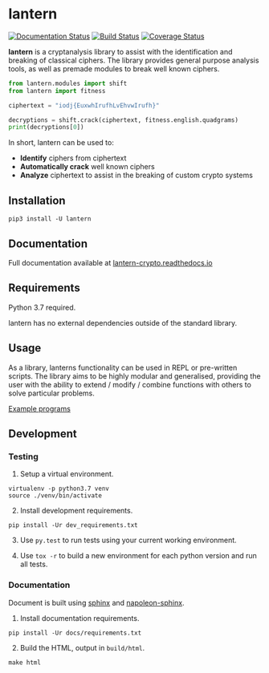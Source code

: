 # lantern

[![Documentation Status](https://readthedocs.org/projects/lantern-crypto/badge/?version=latest)](http://lantern-crypto.readthedocs.io/en/latest/?badge=latest)
[![Build Status](https://travis-ci.org/CameronLonsdale/lantern.svg?branch=master)](https://travis-ci.org/CameronLonsdale/lantern)
[![Coverage Status](https://coveralls.io/repos/github/CameronLonsdale/lantern/badge.svg?branch=master)](https://coveralls.io/github/CameronLonsdale/lantern?branch=master)

**lantern** is a cryptanalysis library to assist with the identification and breaking of classical ciphers. The library provides general purpose analysis tools, as well as premade modules to break well known ciphers.

```python
from lantern.modules import shift
from lantern import fitness

ciphertext = "iodj{EuxwhIrufhLvEhvwIrufh}"

decryptions = shift.crack(ciphertext, fitness.english.quadgrams)
print(decryptions[0])
```

In short, lantern can be used to:

+ **Identify** ciphers from ciphertext
+ **Automatically crack** well known ciphers
+ **Analyze** ciphertext to assist in the breaking of custom crypto systems

## Installation

```
pip3 install -U lantern
```

## Documentation

Full documentation available at [lantern-crypto.readthedocs.io](https://lantern-crypto.readthedocs.io)

## Requirements

Python 3.7 required.

lantern has no external dependencies outside of the standard library.

## Usage

As a library, lanterns functionality can be used in REPL or pre-written scripts. 
The library aims to be highly modular and generalised, providing the user with the ability to extend / modify / combine functions
with others to solve particular problems.

[Example programs](examples)

## Development

### Testing

1. Setup a virtual environment.

```
virtualenv -p python3.7 venv
source ./venv/bin/activate
```

2. Install development requirements.

```
pip install -Ur dev_requirements.txt
```

3. Use `py.test` to run tests using your current working environment.

4. Use `tox -r` to build a new environment for each python version and run all tests.

### Documentation

Document is built using [sphinx](http://www.sphinx-doc.org) and [napoleon-sphinx](https://sphinxcontrib-napoleon.readthedocs.io).

1. Install documentation requirements.

```
pip install -Ur docs/requirements.txt
```

2. Build the HTML, output in `build/html`.

```
make html
```
